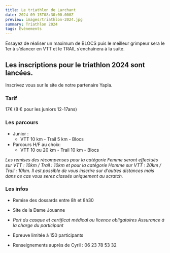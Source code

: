 ```yaml
---
title: Le triathlon de Larchant
date: 2024-09-15T08:30:00.000Z
preview: images/triathlon-2024.jpg
summary: Triathlon 2024
tags: Évènements
---
```


Essayez de réaliser un maximum de BLOCS puis le meilleur grimpeur sera  le 1er à s’élancer en VTT et le TRAIL s’enchaînera à la suite.

## Les inscriptions pour le triathlon 2024 sont lancées.

Inscrivez vous sur le site de notre partenaire Yapla.

### Tarif

17€ (8 € pour les juniors 12-17ans)

### Les parcours



- Junior : 
    - VTT 10 km - Trail 5 km - Blocs
- Parcours H/F au choix: 
    - VTT 10 ou 20 km - Trail 10 km - Blocs

_Les remises des récompenses pour la catégorie Femme seront effectués sur VTT : 10km / Trail : 10km  et pour la catégorie Homme sur VTT : 20km / Trail : 10km. Il est possible de vous inscrire sur d'autres distances mais dans ce cas vous serez classés uniquement au scratch._

### Les infos

- Remise des dossards entre 8h et 8h30

- Site de la Dame Jouanne

- _Port du casque et certificat médical ou licence obligatoires  Assurance à la charge du participant_

- Epreuve limitée à 150 participants 

- Renseignements auprès de Cyril : 06 23 78 53 32

